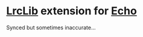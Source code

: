 # [LrcLib](https://github.com/tranxuanthang/lrclib) extension for [Echo](https://github.com/brahmkshatriya/echo)
Synced but sometimes inaccurate...